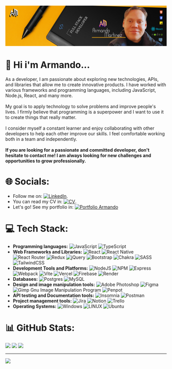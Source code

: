 ![imagen banner](./Image/banner.png)
# 💫 Hi i'm Armando...

As a developer, I am passionate about exploring new technologies, APIs, and libraries that allow me to create innovative products. I have worked with various frameworks and programming languages, including JavaScript, Node.js, React, and many more.<br><br>
My goal is to apply technology to solve problems and improve people's lives. I firmly believe that programming is a superpower and I want to use it to create things that really matter.<br><br>
I consider myself a constant learner and enjoy collaborating with other developers to help each other improve our skills. I feel comfortable working both in a team and independently.<br><br>
**If you are looking for a passionate and committed developer, don't hesitate to contact me! I am always looking for new challenges and opportunities to grow professionally.**

# 🌐 Socials:
- Follow me on:  [![LinkedIn](https://img.shields.io/badge/LinkedIn-%230077B5.svg?logo=linkedin&logoColor=white)](https://www.linkedin.com/in/armando-martínez-zambrano).
- You can read my CV in:  [![CV](https://img.shields.io/badge/CV-%23FFA500.svg?logo=google-drive&logoColor=white)](https://docs.google.com/document/d/1ff95KRDIiyaHRjQkIZuQcW_r32VtmniA8Q0mgba9XIE/edit?usp=sharing).
- Let's go! See my portfolio in:  [![Portfolio Armando](https://img.shields.io/badge/Portfolio%20Armando-%234f46e5.svg?logo=vercel&logoColor=white)](https://portfolio-am-tau.vercel.app/)


# 💻 Tech Stack:
- **Programming languages:** ![JavaScript](https://img.shields.io/badge/javascript-%23323330.svg?style=flat&logo=javascript&logoColor=%23F7DF1E) ![TypeScript](https://img.shields.io/badge/typescript-%23007ACC.svg?style=flat&logo=typescript&logoColor=white)
- **Web Frameworks and Libraries:** ![React](https://img.shields.io/badge/react-%2320232a.svg?style=flat&logo=react&logoColor=%2361DAFB) ![React Native](https://img.shields.io/badge/react_native-%2320232a.svg?style=flat&logo=react&logoColor=%2361DAFB) ![React Router](https://img.shields.io/badge/React_Router-CA4245?style=flat&logo=react-router&logoColor=white) ![Redux](https://img.shields.io/badge/redux-%23593d88.svg?style=flat&logo=redux&logoColor=white) ![jQuery](https://img.shields.io/badge/jquery-%230769AD.svg?style=flat&logo=jquery&logoColor=white) ![Bootstrap](https://img.shields.io/badge/bootstrap-%23563D7C.svg?style=flat&logo=bootstrap&logoColor=white) ![Chakra](https://img.shields.io/badge/chakra-%234ED1C5.svg?style=flat&logo=chakraui&logoColor=white)  ![SASS](https://img.shields.io/badge/SASS-hotpink.svg?style=flat&logo=SASS&logoColor=white) ![TailwindCSS](https://img.shields.io/badge/tailwindcss-%2338B2AC.svg?style=flat&logo=tailwind-css&logoColor=white)
- **Development Tools and Platforms:** ![NodeJS](https://img.shields.io/badge/node.js-6DA55F?style=flat&logo=node.js&logoColor=white) ![NPM](https://img.shields.io/badge/NPM-%23000000.svg?style=flat&logo=npm&logoColor=white) ![Express](https://img.shields.io/badge/Express-000000?style=flat&logo=express&logoColor=white) ![Webpack](https://img.shields.io/badge/webpack-%238DD6F9.svg?style=flat&logo=webpack&logoColor=black) ![Vite](https://img.shields.io/badge/vite-%235979C7.svg?style=flat&logo=vite&logoColor=black) ![Vercel](https://img.shields.io/badge/vercel-%23000000.svg?style=flat&logo=vercel&logoColor=white) ![Firebase](https://img.shields.io/badge/Firebase-FFCA28?style=flat&logo=firebase&logoColor=black) ![Render](https://img.shields.io/badge/Render-1A2B34?style=flat&logo=render&logoColor=white)
- **Databases:**  ![Postgres](https://img.shields.io/badge/postgres-%23316192.svg?style=flat&logo=postgresql&logoColor=white) ![MySQL](https://img.shields.io/badge/mysql-%2300f.svg?style=flat&logo=mysql&logoColor=white)
- **Design and image manipulation tools:**  ![Adobe Photoshop](https://img.shields.io/badge/adobephotoshop-%2331A8FF.svg?style=flat&logo=adobephotoshop&logoColor=white) 	![Figma](https://img.shields.io/badge/figma-%23F24E1E.svg?style=flat&logo=figma&logoColor=white) ![Gimp Gnu Image Manipulation Program](https://img.shields.io/badge/Gimp-657D8B?style=flat&logo=gimp&logoColor=FFFFFF) ![Penpot](https://img.shields.io/badge/Penpot-<COLOR>?style=flat&logo=<LOGO>&logoColor=white)
- **API testing and Documentation tools:**  ![Insomnia](https://img.shields.io/badge/Insomnia-black?style=flat&logo=insomnia&logoColor=5849BE) ![Postman](https://img.shields.io/badge/Postman-FF6C37?style=flat&logo=postman&logoColor=white)
- **Project management tools:**  ![Jira](https://img.shields.io/badge/jira-%230A0FFF.svg?style=flat&logo=jira&logoColor=white) ![Notion](https://img.shields.io/badge/Notion-%23000000.svg?style=flat&logo=notion&logoColor=white)  ![Trello](https://img.shields.io/badge/Trello-%23026AA7.svg?style=flat&logo=Trello&logoColor=white)
- **Operating Systems:** ![Windows](https://img.shields.io/badge/Windows-0078D6?style=flat&logo=windows&logoColor=white) ![LINUX](https://img.shields.io/badge/Linux-FCC624?style=flat&logo=linux&logoColor=black) ![Ubuntu](https://img.shields.io/badge/Ubuntu-E95420?style=flat&logo=ubuntu&logoColor=white)

# 📊 GitHub Stats:
![](https://github-readme-stats.vercel.app/api?username=Alemar16&theme=algolia&hide_border=false&include_all_commits=false&count_private=false) ![](https://github-readme-streak-stats.herokuapp.com/?user=Alemar16&theme=algolia&hide_border=false) ![](https://github-readme-stats.vercel.app/api/top-langs/?username=Alemar16&theme=algolia&hide_border=false&include_all_commits=false&count_private=false&layout=compact)

---
[![](https://visitcount.itsvg.in/api?id=Alemar16&icon=2&color=1)](https://visitcount.itsvg.in)

<!-- Proudly created with GPRM ( https://gprm.itsvg.in ) -->
